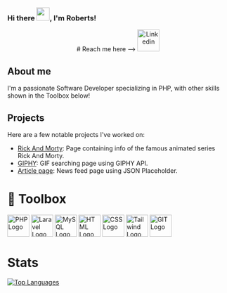 ### Hi there <img src="https://raw.githubusercontent.com/MartinHeinz/MartinHeinz/master/wave.gif" width="30px">, I'm Roberts!

<p align="center">
  # Reach me here -->
  <a href="https://www.linkedin.com/in/roberts-zalitis/">
    <img src="https://cdn.worldvectorlogo.com/logos/linkedin-icon-2.svg" alt="Linkedin" width="50"/>
  </a>



## About me
I'm a passionate Software Developer specializing in PHP, with other skills shown in the Toolbox below! 

## Projects 
Here are a few notable projects I've worked on:
- [Rick And Morty](https://github.com/Zaaliitis/RickAndMorty): Page containing info of the famous animated series Rick And Morty.
- [GIPHY](https://github.com/Zaaliitis/Giphy): GIF searching page using GIPHY API.
- [Article page](https://github.com/Zaaliitis/TVNET): News feed page using JSON Placeholder.

# 🧰 Toolbox

<img src="https://cdn.worldvectorlogo.com/logos/php-1.svg" alt="PHP Logo" width="50" height="50"/> <img src="https://cdn.worldvectorlogo.com/logos/laravel-2.svg" alt="Laravel Logo" width="50" height="50"/> <img src="https://cdn.worldvectorlogo.com/logos/mysql-6.svg" alt="MySQL Logo" width="50" height="50"/> <img src="https://cdn.worldvectorlogo.com/logos/html-1.svg" alt="HTML Logo" width="50" height="50"/> <img src="https://cdn.worldvectorlogo.com/logos/css-3.svg" alt="CSS Logo" width="50" height="50"/> <img src="https://cdn.worldvectorlogo.com/logos/tailwind-css-2.svg" alt="Tailwind Logo" width="50" height="50"/> <img src="https://cdn.worldvectorlogo.com/logos/git-icon.svg" alt="GIT Logo" width="50" height="50"/>

# Stats
[![Top Languages](https://github-readme-stats.vercel.app/api/top-langs/?username=Zaaliitis&hide=java,html,css&theme=radical)](https://github.com/anuraghazra/github-readme-stats)

</p>
